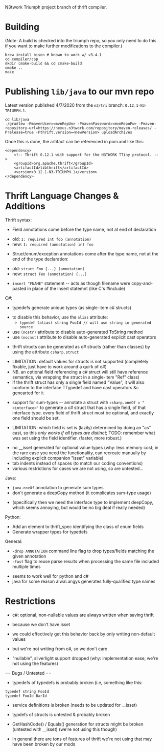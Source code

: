 N3twork Triumph project branch of thrift compiler.

# Building

(Note: A build is checked into the triumph repo, so you only need to do this if you want to make further modifications to the compiler.)

```
brew install bison # known to work w/ v3.4.1
cd compiler/cpp
mkdir cmake-build && cd cmake-build
cmake ..
make
```

# Publishing `lib/java` to our mvn repo

Latest version published 4/7/2020 from the `n3/tri` branch: `0.12.1-N3-TRIUMPH.1`.
```
cd lib/java
./gradlew -PmavenUser=<mvnRepUn> -PmavenPassword=<mvnRepoPw> -Pmaven-repository-url=https://nexus.n3twork.com/repository/maven-releases/ -Prelease=true -Pthrift.version=<newVersion> uploadArchives
```
Once this is done, the artifact can be referenced in pom.xml like this:
```
<dependency>
    <!-- Thrift 0.12.1 with support for the N3TWORK TTiny protocol. -->
    <groupId>org.apache.thrift</groupId>
    <artifactId>libthrift</artifactId>
    <version>0.12.1-N3-TRIUMPH.1</version>
</dependency>
```

# Thrift Language Changes & Additions

Thrift syntax:

- Field annotations come before the type name, not at end of declaration
 * old: `1: required int foo (annotation)`
 * new: `1: required (annotation) int foo`
- Struct/enum/exception annotations come after the type name, not at the end of the type declaration:
 * old: `struct Foo {...} (annotation)`
 * new: `struct Foo (annotation) {...}`
- `insert "FNAME"` statement -- acts as though filename were copy-and-pasted in place of the insert statemnt (like C's #include)

C#:

- typedefs generate unique types (as single-item c# structs)
 * to disable this behavior, use the `alias` attribute:
	 * `typedef (alias) string FooId // will use string in generated source`
 * use `(nostr)` attribute to disable auto-generated ToString method
 * use `(nocast)` attribute to disable auto-generated explicit cast operators
- thrift structs can be generated as c# structs (rather than classes) by using the attribute  `csharp.struct`
 * LIMITATION: default values for structs is not supported (completely fixable, just have to work around a quirk of c#)
 * NB. an optional field referencing a c# struct will still have reference semantics, via wrapping the struct in a single-item "Ref" class)
 * if the thrift struct has only a single field named "Value", it will also conform to the interface TTypedef and have cast operators &c genearted for it
- support for sum-types -- annotate a struct with `csharp.oneOf = "<interface>"` to generate a c# struct that has a single field, of that interface type. every field of thrift struct must be optional, and exactly one field should be set.
 * LIMITATION: which field is set is (lazily) determined by doing an "as" cast, so this *only works if all types are distinct*; TODO: remember what was set using the field identifier. (faster, more robust.)
- no __isset generated for optional value types (why: less memory cost; in the rare case you need the functionality, can recreate manually by including explicit companion "isset" variable)
- tab indents instead of spaces (to match our coding conventions)
- various restrictions for cases we are not using, so are untested...
	
Java:

- `java.oneOf` annotation to generate sum types
- don't generate a deepCopy method (it complicates sum-type usage)
 * (specifically then we need the interface type to implement deepCopy, which seems annoying, but would be no big deal if really needed)
	
Python:

- Add an element to thrift_spec identifying the class of enum fields
- Generate wrapper types for typedefs
	
General:

- `-drop ANNOTATION` command line flag to drop types/fields matching the given annotation
- `-fast` flag to reuse parse results when processing the same file included multiple times
 * seems to work well for python and c#
 * java for some reason alwaLangys generates fully-qualified type names

# Restrictions

- c#: optional, non-nullable values are always written when saving thrift
- because we don't have isset
- we could effectively get this behavior back by only writing non-default values
- but we're not writing from c#, so we don't care
	
- "nullable", silverlight support dropped (why: implementation ease; we're not using the features)
	
== Bugs / Untested ==

- typedefs of typedefs is probably broken (i.e, something like this:

```
typedef string FooId
typedef FooId BarId
```

- service definitions is broken (needs to be updated for __isset)

- typdefs of structs is untested & probably broken

- GetHashCode() / Equals() generation for structs might be broken (untested with __isset) (we're not using this though)

- in general there are tons of features of thrift we're not using that may have been broken by our mods
